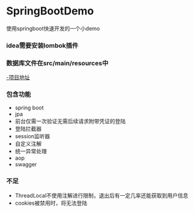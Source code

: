 # SpringBootDemo
使用springboot快速开发的一个小demo
### idea需要安装lombok插件
### 数据库文件在src/main/resources中
[-项目地址](http://120.24.5.178:8100/swagger-ui.html#/)
### 包含功能
- spring boot
- jpa
- 前台仅需一次验证无需后续请求附带凭证的登陆
- 登陆拦截器
- session监听器
- 自定义注解
- 统一异常处理
- aop
- swagger

### 不足
- ThreadLocal不使用注解进行限制，退出后有一定几率还能获取到用户信息
- cookies被禁用时，将无法登陆


